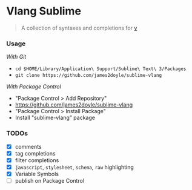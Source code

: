 # Vlang Sublime

> A collection of syntaxes and completions for [v](https://github.com/vlang/v)

### Usage

*With Git*

- `cd $HOME/Library/Application\ Support/Sublime\ Text\ 3/Packages`
- `git clone https://github.com/james2doyle/sublime-vlang`

*With Package Control*

- "Package Control > Add Repository"
- https://github.com/james2doyle/sublime-vlang
- "Package Control > Install Package"
- Install "sublime-vlang" package

### TODOs

- [x] comments
- [x] tag completions
- [x] filter completions
- [x] `javascript`, `stylesheet`, `schema`, `raw` highlighting
- [x] Variable Symbols
- [ ] publish on Package Control
